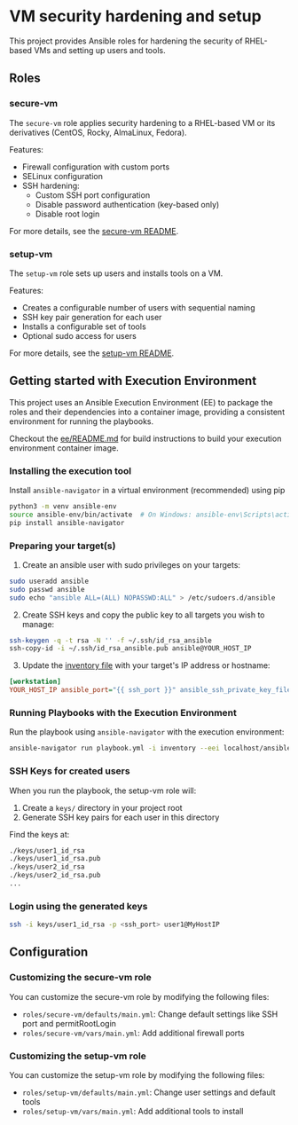 # VM security hardening and setup

This project provides Ansible roles for hardening the security of RHEL-based VMs and setting up users and tools.

## Roles

### secure-vm

The `secure-vm` role applies security hardening to a RHEL-based VM or its derivatives (CentOS, Rocky, AlmaLinux, Fedora).

Features:

- Firewall configuration with custom ports
- SELinux configuration
- SSH hardening:
  - Custom SSH port configuration
  - Disable password authentication (key-based only)
  - Disable root login

For more details, see the [secure-vm README](roles/secure-vm/README.md).

### setup-vm

The `setup-vm` role sets up users and installs tools on a VM.

Features:

- Creates a configurable number of users with sequential naming
- SSH key pair generation for each user
- Installs a configurable set of tools
- Optional sudo access for users

For more details, see the [setup-vm README](roles/setup-vm/README.md).

## Getting started with Execution Environment

This project uses an Ansible Execution Environment (EE) to package the roles and their dependencies into a container image, providing a consistent environment for running the playbooks.

Checkout the [ee/README.md](./ee/README.md) for build instructions to build your execution environment container image.

### Installing the execution tool

Install `ansible-navigator` in a virtual environment (recommended) using pip

```bash
python3 -m venv ansible-env
source ansible-env/bin/activate  # On Windows: ansible-env\Scripts\activate
pip install ansible-navigator
```

### Preparing your target(s)

1. Create an ansible user with sudo privileges on your targets:

```bash
sudo useradd ansible
sudo passwd ansible
sudo echo "ansible ALL=(ALL) NOPASSWD:ALL" > /etc/sudoers.d/ansible
```

2. Create SSH keys and copy the public key to all targets you wish to manage:

```bash
ssh-keygen -q -t rsa -N '' -f ~/.ssh/id_rsa_ansible
ssh-copy-id -i ~/.ssh/id_rsa_ansible.pub ansible@YOUR_HOST_IP
```

3. Update the [inventory file](./inventory) with your target's IP address or hostname:

```ini
[workstation]
YOUR_HOST_IP ansible_port="{{ ssh_port }}" ansible_ssh_private_key_file=~/.ssh/id_rsa_ansible
```

### Running Playbooks with the Execution Environment

Run the playbook using `ansible-navigator` with the execution environment:

```bash
ansible-navigator run playbook.yml -i inventory --eei localhost/ansible-execution-env:latest --pull-policy never
```

### SSH Keys for created users

When you run the playbook, the setup-vm role will:

1. Create a `keys/` directory in your project root
2. Generate SSH key pairs for each user in this directory

Find the keys at:

```bash
./keys/user1_id_rsa
./keys/user1_id_rsa.pub
./keys/user2_id_rsa
./keys/user2_id_rsa.pub
...
```

### Login using the generated keys

```bash
ssh -i keys/user1_id_rsa -p <ssh_port> user1@MyHostIP
```

## Configuration

### Customizing the secure-vm role

You can customize the secure-vm role by modifying the following files:

- `roles/secure-vm/defaults/main.yml`: Change default settings like SSH port and permitRootLogin
- `roles/secure-vm/vars/main.yml`: Add additional firewall ports

### Customizing the setup-vm role

You can customize the setup-vm role by modifying the following files:

- `roles/setup-vm/defaults/main.yml`: Change user settings and default tools
- `roles/setup-vm/vars/main.yml`: Add additional tools to install
